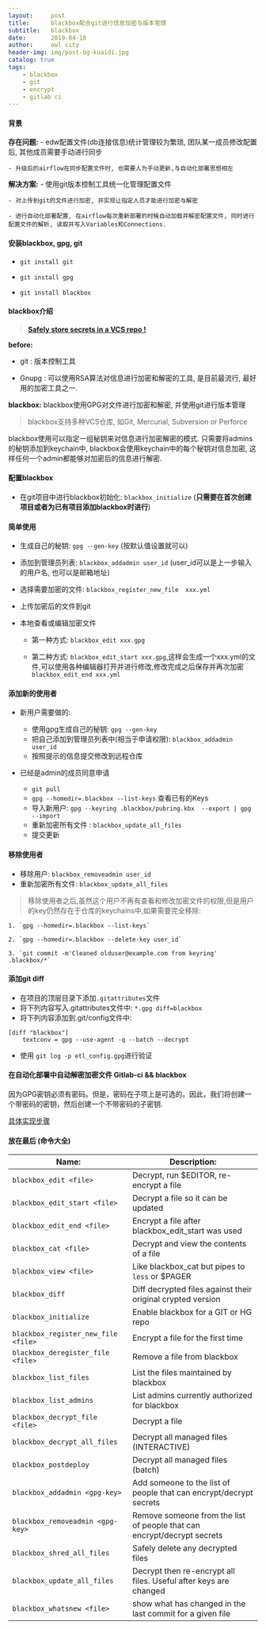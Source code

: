 ```yaml
---
layout:     post
title:      blackbox配合git进行信息加密与版本管理
subtitle:   blackbox
date:       2019-04-18
author:     owl city
header-img: img/post-bg-kuaidi.jpg
catalog: true
tags:
    - blackbox
    - git
    - encrypt
    - gitlab ci
---
```


#### 背景
**存在问题:**
    - edw配置文件(db连接信息)统计管理较为繁琐, 团队某一成员修改配置后, 其他成员需要手动进行同步

    - 升级后的airflow在同步配置文件时, 也需要人为手动更新,与自动化部署思想相左

**解决方案:**
    - 使用git版本控制工具统一化管理配置文件

    - 对上传到git的文件进行加密, 并实现让指定人员才能进行加密与解密

    - 进行自动化部署配置, 在airflow每次重新部署的时候自动加载并解密配置文件, 同时进行配置文件的解析, 读取并写入Variables和Connections.


#### 安装blackbox, gpg, git
- `git install git`

- `git install gpg`

- `git install blackbox`

#### blackbox介绍
> **[Safely store secrets in a VCS repo !](https://github.com/StackExchange/blackbox)**

**before:**
- git : 版本控制工具

- Gnupg : 可以使用RSA算法对信息进行加密和解密的工具, 是目前最流行, 最好用的加密工具之一.

**blackbox:** blackbox使用GPG对文件进行加密和解密, 并使用git进行版本管理
> blackbox支持多种VCS仓库, 如Git, Mercurial, Subversion or Perforce

blackbox使用可以指定一组秘钥来对信息进行加密解密的模式. 只需要将admins的秘钥添加到keychain中, blackbox会使用keychain中的每个秘钥对信息加密, 这样任何一个admin都能够对加密后的信息进行解密.


#### 配置blackbox

- 在git项目中进行blackbox初始化: `blackbox_initialize`  (**只需要在首次创建项目或者为已有项目添加blackbox时进行**)

#### 简单使用
- 生成自己的秘钥: `gpg --gen-key` (按默认值设置就可以)

- 添加到管理员列表: `blackbox_addadmin user_id` (user_id可以是上一步输入的用户名, 也可以是邮箱地址)

- 选择需要加密的文件: `blackbox_register_new_file  xxx.yml`

- 上传加密后的文件到git

- 本地查看或编辑加密文件

    - 第一种方式: `blackbox_edit xxx.gpg`

    - 第二种方式: `blackbox_edit_start xxx.gpg`,这样会生成一个xxx.yml的文件,可以使用各种编辑器打开并进行修改,修改完成之后保存并再次加密`blackbox_edit_end xxx.yml`


#### 添加新的使用者
- 新用户需要做的:
    - 使用gpg生成自己的秘钥: `gpg --gen-key`
    - 把自己添加到管理员列表中(相当于申请权限): `blackbox_addadmin user_id`
    - 按照提示的信息提交修改到远程仓库

- 已经是admin的成员同意申请
    - `git pull`
    - `gpg --homedir=.blackbox --list-keys` 查看已有的Keys
    - 导入新用户: `gpg --keyring .blackbox/pubring.kbx  --export | gpg --import`
    - 重新加密所有文件 : `blackbox_update_all_files`
    - 提交更新


#### 移除使用者
- 移除用户: `blackbox_removeadmin user_id`
- 重新加密所有文件: `blackbox_update_all_files`

> 移除使用者之后,虽然这个用户不再有查看和修改加密文件的权限,但是用户的key仍然存在于仓库的keychains中,如果需要完全移除:

    1. `gpg --homedir=.blackbox --list-keys`

    2. `gpg --homedir=.blackbox --delete-key user_id`

    3. `git commit -m'Cleaned olduser@example.com from keyring'  .blackbox/*`


#### 添加git diff
- 在项目的顶层目录下添加`.gitattributes`文件
- 将下列内容写入.gitattributes文件中: `*.gpg diff=blackbox`
- 将下列内容添加到.git/config文件中:
```
[diff "blackbox"]
    textconv = gpg --use-agent -q --batch --decrypt
```
- 使用 `git log -p etl_config.gpg`进行验证

#### 在自动化部署中自动解密加密文件 **Gitlab-ci && blackbox**
因为GPG密钥必须有密码。但是，密码在子项上是可选的。因此，我们将创建一个带密码的密钥，然后创建一个不带密码的子密钥.

[具体实现步骤](https://medium.com/@mipselaer/gitlab-ci-blackbox-526c7ad7bec0)


#### 放在最后 (命令大全)

| Name:                               | Description:                                                            |
|-------------------------------------|-------------------------------------------------------------------------|
| `blackbox_edit <file>`              | Decrypt, run $EDITOR, re-encrypt a file                                 |
| `blackbox_edit_start <file>`        | Decrypt a file so it can be updated                                     |
| `blackbox_edit_end <file>`          | Encrypt a file after blackbox_edit_start was used                       |
| `blackbox_cat <file>`               | Decrypt and view the contents of a file                                 |
| `blackbox_view <file>`              | Like blackbox_cat but pipes to `less` or $PAGER                         |
| `blackbox_diff`                     | Diff decrypted files against their original crypted version             |
| `blackbox_initialize`               | Enable blackbox for a GIT or HG repo                                    |
| `blackbox_register_new_file <file>` | Encrypt a file for the first time                                       |
| `blackbox_deregister_file <file>`   | Remove a file from blackbox                                             |
| `blackbox_list_files`               | List the files maintained by blackbox                                   |
| `blackbox_list_admins`              | List admins currently authorized for blackbox                           |
| `blackbox_decrypt_file <file>`      | Decrypt a file                                                          |
| `blackbox_decrypt_all_files`        | Decrypt all managed files (INTERACTIVE)                                 |
| `blackbox_postdeploy`               | Decrypt all managed files (batch)                                       |
| `blackbox_addadmin <gpg-key>`       | Add someone to the list of people that can encrypt/decrypt secrets      |
| `blackbox_removeadmin <gpg-key>`    | Remove someone from the list of people that can encrypt/decrypt secrets |
| `blackbox_shred_all_files`          | Safely delete any decrypted files                                       |
| `blackbox_update_all_files`         | Decrypt then re-encrypt all files. Useful after keys are changed        |
| `blackbox_whatsnew <file>`          | show what has changed in the last commit for a given file               |
